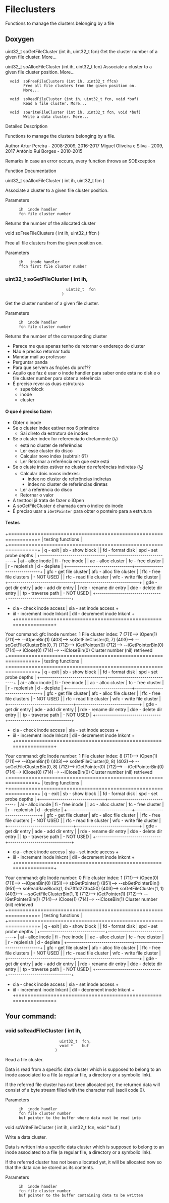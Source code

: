 # Fileclusters
Functions to manage the clusters belonging by a file

## Doxygen
uint32_t  soGetFileCluster (int ih, uint32_t fcn)
            Get the cluster number of a given file cluster. More...

  uint32_t  soAllocFileCluster (int ih, uint32_t fcn)
            Associate a cluster to a given file cluster position.
            More...

      void  soFreeFileClusters (int ih, uint32_t ffcn)
            Free all file clusters from the given position on.
            More...

      void  soReadFileCluster (int ih, uint32_t fcn, void *buf)
            Read a file cluster. More...

      void  soWriteFileCluster (int ih, uint32_t fcn, void *buf)
            Write a data cluster. More...

Detailed Description

   Functions to manage the clusters belonging by a file.

   Author
          Artur Pereira - 2008-2009, 2016-2017
          Miguel Oliveira e Silva - 2009, 2017
          António Rui Borges - 2010-2015

   Remarks
          In case an error occurs, every function throws an
          SOException

Function Documentation

   uint32_t soAllocFileCluster ( int       ih,
                                 uint32_t  fcn
                               )

   Associate a cluster to a given file cluster position.

   Parameters

          ih  inode handler
          fcn file cluster number

   Returns
          the number of the allocated cluster

   void soFreeFileClusters ( int       ih,
                             uint32_t  ffcn
                           )

   Free all file clusters from the given position on.

   Parameters

          ih   inode handler
          ffcn first file cluster number

###   uint32_t soGetFileCluster ( int       ih,
                               uint32_t  fcn
                             )

   Get the cluster number of a given file cluster.

   Parameters

          ih  inode handler
          fcn file cluster number


   Returns
          the number of the corresponding cluster

- Parece me que apenas tenho de retornar o endereço do cluster
- Não é preciso retornar tudo
- Mandar mail ao professor
- Perguntar panda
- Para que servem as fnções do prof??
- Aquilo que faz é usar o inode handler para saber onde está no disk e o file cluster number para obter a referência
- É preciso rever as duas estruturas
	- superblock
	- inode
	- cluster

#### O que é preciso fazer:
- Obter o inode
- Se o cluster index estiver nos 6 primeiros
	- Sai direto da estrutura de inodes
- Se o cluster index for referenciado diretamente ($i_1$)
	- está no cluster de referências
	- Ler esse cluster do disco
	- Calcular novo index (subtrair 6?)
	- Ler Retornar a referência em que este está
- Se o cluste index estiver no cluster de referências indiretas ($i_2$)
	- Calcular dois novos indexes:
		- index no cluster de referências indiretas
		- index no cluster de referências diretas
	- Ler a referência do disco
	- Retornar o valor
- A testtool já trata de fazer o iOpen
- A soGetFileCluster é chamada com o indice do inode
- É preciso usar a `iGetPointer` para obter o ponteiro para a estrutura


#### Testes

+================================================================+
|                        testing functions                       |
+================================================================+
|   q - exit                     |  sb - show block              |
|  fd - format disk              | spd - set probe depths        |
+--------------------------------+-------------------------------+
|  ai - alloc inode              |  fi - free inode              |
|  ac - alloc cluster            |  fc - free cluster            |
|   r - replenish                |   d - deplete                 |
+--------------------------------+-------------------------------+
| gfc - get file cluster         | afc - alloc file cluster      |
| ffc - free file clusters       |     - NOT USED                |
| rfc - read file cluster        | wfc - write file cluster      |
+--------------------------------+-------------------------------+
| gde - get dir entry            | ade - add dir entry           |
| rde - rename dir entry         | dde - delete dir entry        |
|  tp - traverse path            |     - NOT USED                |
+--------------------------------+-------------------------------+
+ cia - check inode access       | sia - set inode access        +
+ iil - increment inode lnkcnt   | dil - decrement inode lnkcnt  +
+================================================================+

Your command: gfc
Inode number: 1
File cluster index: 7
(711)--> iOpen(1)
(711)--> --iOpenBin(1)
(403)--> soGetFileCluster(0, 7)
(403)--> --soGetFileClusterBin(0, 7)
(712)--> iGetPointer(0)
(712)--> --iGetPointerBin(0)
(714)--> iClose(0)
(714)--> --iCloseBin(0)
Cluster number (nil) retrieved
+================================================================+
|                        testing functions                       |
+================================================================+
|   q - exit                     |  sb - show block              |
|  fd - format disk              | spd - set probe depths        |
+--------------------------------+-------------------------------+
|  ai - alloc inode              |  fi - free inode              |
|  ac - alloc cluster            |  fc - free cluster            |
|   r - replenish                |   d - deplete                 |
+--------------------------------+-------------------------------+
| gfc - get file cluster         | afc - alloc file cluster      |
| ffc - free file clusters       |     - NOT USED                |
| rfc - read file cluster        | wfc - write file cluster      |
+--------------------------------+-------------------------------+
| gde - get dir entry            | ade - add dir entry           |
| rde - rename dir entry         | dde - delete dir entry        |
|  tp - traverse path            |     - NOT USED                |
+--------------------------------+-------------------------------+
+ cia - check inode access       | sia - set inode access        +
+ iil - increment inode lnkcnt   | dil - decrement inode lnkcnt  +
+================================================================+

Your command: gfc
Inode number: 1
File cluster index: 8
(711)--> iOpen(1)
(711)--> --iOpenBin(1)
(403)--> soGetFileCluster(0, 8)
(403)--> --soGetFileClusterBin(0, 8)
(712)--> iGetPointer(0)
(712)--> --iGetPointerBin(0)
(714)--> iClose(0)
(714)--> --iCloseBin(0)
Cluster number (nil) retrieved
+================================================================+
|                        testing functions                       |
+================================================================+
|   q - exit                     |  sb - show block              |
|  fd - format disk              | spd - set probe depths        |
+--------------------------------+-------------------------------+
|  ai - alloc inode              |  fi - free inode              |
|  ac - alloc cluster            |  fc - free cluster            |
|   r - replenish                |   d - deplete                 |
+--------------------------------+-------------------------------+
| gfc - get file cluster         | afc - alloc file cluster      |
| ffc - free file clusters       |     - NOT USED                |
| rfc - read file cluster        | wfc - write file cluster      |
+--------------------------------+-------------------------------+
| gde - get dir entry            | ade - add dir entry           |
| rde - rename dir entry         | dde - delete dir entry        |
|  tp - traverse path            |     - NOT USED                |
+--------------------------------+-------------------------------+
+ cia - check inode access       | sia - set inode access        +
+ iil - increment inode lnkcnt   | dil - decrement inode lnkcnt  +
+================================================================+

Your command: gfc
Inode number: 0
File cluster index: 1
(711)--> iOpen(0)
(711)--> --iOpenBin(0)
(851)--> sbGetPointer()
(851)--> --sbGetPointerBin()
(951)--> soReadRawBlock(1, 0x7fffd273b450)
(403)--> soGetFileCluster(1, 1)
(403)--> --soGetFileClusterBin(1, 1)
(712)--> iGetPointer(1)
(712)--> --iGetPointerBin(1)
(714)--> iClose(1)
(714)--> --iCloseBin(1)
Cluster number (nil) retrieved
+================================================================+
|                        testing functions                       |
+================================================================+
|   q - exit                     |  sb - show block              |
|  fd - format disk              | spd - set probe depths        |
+--------------------------------+-------------------------------+
|  ai - alloc inode              |  fi - free inode              |
|  ac - alloc cluster            |  fc - free cluster            |
|   r - replenish                |   d - deplete                 |
+--------------------------------+-------------------------------+
| gfc - get file cluster         | afc - alloc file cluster      |
| ffc - free file clusters       |     - NOT USED                |
| rfc - read file cluster        | wfc - write file cluster      |
+--------------------------------+-------------------------------+
| gde - get dir entry            | ade - add dir entry           |
| rde - rename dir entry         | dde - delete dir entry        |
|  tp - traverse path            |     - NOT USED                |
+--------------------------------+-------------------------------+
+ cia - check inode access       | sia - set inode access        +
+ iil - increment inode lnkcnt   | dil - decrement inode lnkcnt  +
+================================================================+

Your command:
---

### void soReadFileCluster ( int       ih,
                            uint32_t  fcn,
                            void *    buf
                          )

   Read a file cluster.

   Data is read from a specific data cluster which is
   supposed to belong to an inode associated to a file (a
   regular file, a directory or a symbolic link).

   If the referred file cluster has not been allocated yet,
   the returned data will consist of a byte stream filled
   with the character null (ascii code 0).

   Parameters

          ih  inode handler
          fcn file cluster number
          buf pointer to the buffer where data must be read into

   void soWriteFileCluster ( int       ih,
                             uint32_t  fcn,
                             void *    buf
                           )

   Write a data cluster.

   Data is written into a specific data cluster which is
   supposed to belong to an inode associated to a file (a
   regular file, a directory or a symbolic link).

   If the referred cluster has not been allocated yet, it
   will be allocated now so that the data can be stored as
   its contents.

   Parameters

          ih  inode handler
          fcn file cluster number
          buf pointer to the buffer containing data to be written



